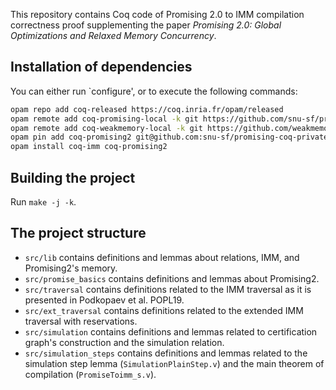 This repository contains Coq code of Promising 2.0 to IMM compilation correctness proof
supplementing the paper *Promising 2.0: Global Optimizations and Relaxed Memory Concurrency*.

## Installation of dependencies
You can either run `configure', or to execute the following commands:
```bash
opam repo add coq-released https://coq.inria.fr/opam/released
opam remote add coq-promising-local -k git https://github.com/snu-sf/promising-opam-coq-archive
opam remote add coq-weakmemory-local -k git https://github.com/weakmemory/local-coq-opam-archive
opam pin add coq-promising2 git@github.com:snu-sf/promising-coq-private.git#v2
opam install coq-imm coq-promising2
```

## Building the project
Run `make -j -k`.

## The project structure
- `src/lib` contains definitions and lemmas about relations, IMM, and Promising2's memory.
- `src/promise_basics` contains definitions and lemmas about Promising2.
- `src/traversal` contains definitions related to the IMM traversal as it is presented in Podkopaev et al. POPL19.
- `src/ext_traversal` contains definitions related to the extended IMM traversal with reservations.
- `src/simulation` contains definitions and lemmas related to certification graph's construction and the simulation relation.
- `src/simulation_steps` contains definitions and lemmas related to the simulation step lemma (`SimulationPlainStep.v`) and
  the main theorem of compilation (`PromiseToimm_s.v`).
